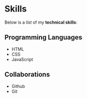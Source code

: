 # Skills

Below is a _list_ of my **technical skills**:

## Programming Languages
- HTML
- CSS
- JavaScript
## Collaborations
- Github
- Git
